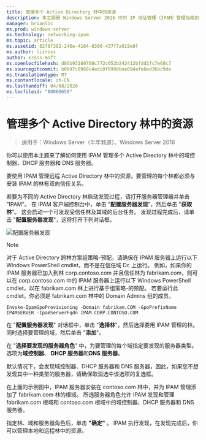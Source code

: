 ```yaml
---
title: 管理多个 Active Directory 林中的资源
description: 本主题是 Windows Server 2016 中的 IP 地址管理（IPAM）管理指南的一部分。
manager: brianlic
ms.prod: windows-server
ms.technology: networking-ipam
ms.topic: article
ms.assetid: 82f8f382-246e-4164-8306-437f7a019e0f
ms.author: lizross
author: eross-msft
ms.openlocfilehash: d86b93180708c772c052b242412bfdd1fc7e68c7
ms.sourcegitcommit: b00d7c8968c4adc8f699dbee694afe6ed36bc9de
ms.translationtype: MT
ms.contentlocale: zh-CN
ms.lasthandoff: 04/08/2020
ms.locfileid: "80860650"
---
```

# <a name="manage-resources-in-multiple-active-directory-forests"></a>管理多个 Active Directory 林中的资源

>适用于：Windows Server（半年频道）、Windows Server 2016

你可以使用本主题来了解如何使用 IPAM 管理多个 Active Directory 林中的域控制器、DHCP 服务器和 DNS 服务器。  
  
要使用 IPAM 管理远程 Active Directory 林中的资源，要管理的每个林都必须与安装 IPAM 的林有双向信任关系。  
  
若要为不同的 Active Directory 林启动发现过程，请打开服务器管理器并单击 "IPAM"。 在 IPAM 客户端控制台中，单击 "**配置服务器发现**"，然后单击 "**获取林**"。 这会启动一个可发现受信任林及其域的后台任务。 发现过程完成后，请单击 "**配置服务器发现**"，这将打开下列对话框。  
  
![配置服务器发现](../../media/Manage-Resources-in-Multiple-Active-Directory-Forests/ipam_serverdiscovery.jpg)  

>[!NOTE]
>对于 Active Directory 跨林方案组策略\-预配，请确保在 IPAM 服务器上运行以下 Windows PowerShell cmdlet，而不是在信任域 Dc 上运行。 例如，如果你的 IPAM 服务器已加入到林 corp.contoso.com 并且信任林为 fabrikam.com，则可以在 corp.contoso.com 中的 IPAM 服务器上运行以下 Windows PowerShell cmdlet，以在 fabrikam.com 林上进行基于组策略\-的预配。 若要运行此 cmdlet，你必须是 fabrikam.com 林中的 Domain Admins 组的成员。

    
    Invoke-IpamGpoProvisioning -Domain fabrikam.COM -GpoPrefixName IPAMSERVER -IpamServerFqdn IPAM.CORP.CONTOSO.COM
    

在 "**配置服务器发现**" 对话框中，单击 "**选择林**"，然后选择要用 IPAM 管理的林。 同时选择要管理的域，然后单击 "**添加**"。

在 "**选择要发现的服务器角色**" 中，为要管理的每个域指定要发现的服务器类型。 选项为**域控制器**、 **DHCP 服务器**和**DNS 服务器**。

默认情况下，会发现域控制器、DHCP 服务器和 DNS 服务器，因此，如果您不想发现其中一种类型的服务器，请确保取消选中该选项的复选框。

在上面的示例图中，IPAM 服务器安装在 contoso.com 林中，并为 IPAM 管理添加了 fabrikam.com 林的根域。 所选服务器角色允许 IPAM 发现和管理 fabrikam.com 根域和 contoso.com 根域中的域控制器、DHCP 服务器和 DNS 服务器。

指定林、域和服务器角色后，单击 **"确定"** 。 IPAM 执行发现，在发现完成后，你可以管理本地和远程林中的资源。
